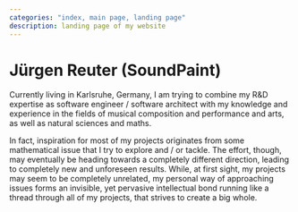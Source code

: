 ```yaml
---
categories: "index, main page, landing page"
description: landing page of my website
---
```


# Jürgen Reuter (SoundPaint)

Currently living in Karlsruhe, Germany, I am trying to combine my
R&amp;D expertise as software engineer / software architect with my
knowledge and experience in the fields of musical composition and
performance and arts, as well as natural sciences and maths.

In fact, inspiration for most of my projects originates from some
mathematical issue that I try to explore and / or tackle.  The effort,
though, may eventually be heading towards a completely different
direction, leading to completely new and unforeseen results.  While,
at first sight, my projects may seem to be completely unrelated, my
personal way of approaching issues forms an invisible, yet pervasive
intellectual bond running like a thread through all of my projects,
that strives to create a big whole.
